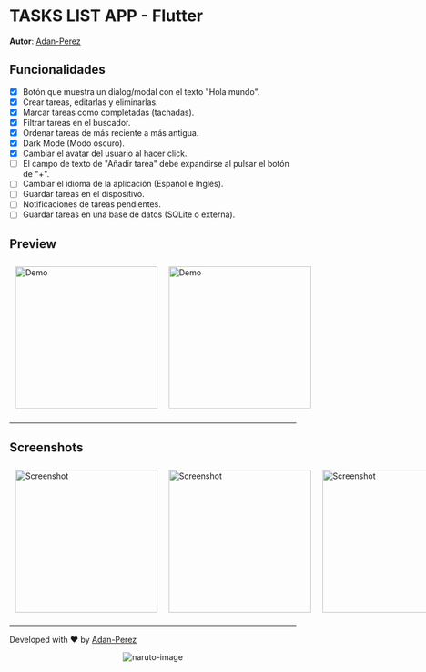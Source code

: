 # TASKS LIST APP - Flutter

**Autor**: [Adan-Perez](https://github.com/Adan-Perez)

## Funcionalidades

-   [x] Botón que muestra un dialog/modal con el texto "Hola mundo".
-   [x] Crear tareas, editarlas y eliminarlas.
-   [x] Marcar tareas como completadas (tachadas).
-   [x] Filtrar tareas en el buscador.
-   [x] Ordenar tareas de más reciente a más antigua.
-   [x] Dark Mode (Modo oscuro).
-   [x] Cambiar el avatar del usuario al hacer click.
-   [ ] El campo de texto de "Añadir tarea" debe expandirse al pulsar el botón de "+".
-   [ ] Cambiar el idioma de la aplicación (Español e Inglés).
-   [ ] Guardar tareas en el dispositivo.
-   [ ] Notificaciones de tareas pendientes.
-   [ ] Guardar tareas en una base de datos (SQLite o externa).

## Preview

<div style="grid-template-columns: repeat(2, 1fr); display: grid; justify-items: center; align-items: center;">
    <img src="https://i.imgur.com/n3AVCeI.gif" alt="Demo" style="width: 250px; margin: 10px;">
    <img src="https://i.imgur.com/2fZ0oeT.gif" alt="Demo" style="width: 250px; margin: 10px;">
</div>

---

## Screenshots

<div style="grid-template-columns: repeat(3, 1fr); display: grid; justify-items: center; align-items: center;">
    <img src="https://i.imgur.com/jmVhg2G.jpg" alt="Screenshot" style="width: 250px; margin: 10px;">
    <img src="https://i.imgur.com/Xsu6tyH.jpg" alt="Screenshot" style="width: 250px; margin: 10px;">
     <img src="https://i.imgur.com/QtU52qh.jpg" alt="Screenshot" style="width: 250px; margin: 10px;">
</div>

---

Developed with ❤ by [Adan-Perez](https://github.com/Adan-Perez)

<p align="center" 
    style="width: 100%; height: 100%;"
>
  <img src="https://storage.googleapis.com/sticker-prod/Wren242GEdiHYWm6ZGJp/5.png" alt="naruto-image">
</p>
